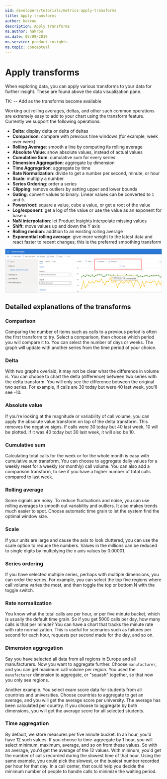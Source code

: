 ```yaml
---
uid: developers/tutorials/metrics-apply-transforms
title: Apply transforms 
author: hakrou
description: Apply transforms 
ms.author: hakrou
ms.date: 05/09/2019
ms.service: product-insights
ms.topic: conceptual
---
```


# Apply transforms 

When exploring data, you can apply various transforms to your data for further insight. These are found above the data visualization pane. 

TK: -- Add as the transforms become available 

Working out rolling averages, deltas, and other such common operations are extremely easy to add to your chart using the transform feature. Currently we support the following operations:

* **Delta**: display delta or delta of deltas
* **Comparison**: compare with previous time windows (for example, week over week)
* **Rolling Average**: smooth a line by computing its rolling average
* **Absolute Value**: show absolute values, instead of actual values
* **Cumulative Sum**: cumulative sum for every series
* **Dimension Aggregation**: aggregate by dimension
* **Time Aggregation**: aggregate by time
* **Rate Normalization**: divide to get a number per second, minute, or hour
* **Scale**: multiply a number
* **Series Ordering**: order a series
* **Clipping**: remove outliers by setting upper and lower bounds
* **Gating**: convert values to binary. Linear values can be converted to `1` and `0`.
* **Power/root**: square a value, cube a value, or get a root of the value
* **Log/exponent**: get a log of the value or use the value as an exponent for base x
* **NaN interpolation**: let Product Insights interpolate missing values
* **Shift**: move values up and down the Y axis
* **Rolling median**: addition to an existing rolling average
* **Exponential rolling average**: give more weight to the latest data and react faster to recent changes; this is the preferred smoothing transform

![Applying a transform](../images/tutorials/ApplyTransforms.png)

## Detailed explanations of the transforms

### Comparison

Comparing the number of items such as calls to a previous period is often the first transform to try. Select a comparison, then choose which period you will compare it to. You can select the number of days or weeks. The graph will update with another series from the time period of your choice.

### Delta

With two graphs overlaid, it may not be clear what the difference in volume is. You can choose to chart the delta (difference) between two series with the delta transform. You will only see the difference between the original two series. For example, if calls are 30 today but were 40 last week, you'll see -10.

### Absolute value

If you're looking at the magnitude or variability of call volume, you can apply the absolute value transform on top of the delta transform. This removes the negative signs. If calls were 30 today but 40 last week, 10 will be plotted. If it was 40 today but 30 last week, it will also be 10.

### Cumulative sum

Calculating total calls for the week or for the whole month is easy with cumulative sum transform. You can choose to aggregate daily values for a weekly reset for a weekly (or monthly) call volume. You can also add a comparison transform, to see if you have a higher number of total calls compared to last week.

### Rolling average

Some signals are noisy. To reduce fluctuations and noise, you can use rolling averages to smooth out variability and outliers. It also makes trends much easier to spot. Choose automatic time grain to let the system find the optimal window size.

### Scale

If your units are large and cause the axis to look cluttered, you can use the scale option to reduce the numbers. Values in the millions can be reduced to single digits by multiplying the x axis values by 0.00001.

### Series ordering

If you have selected multiple series, perhaps with multiple dimensions, you can order the series. For example, you can select the top five regions where call volume varies the most, and then toggle the top or bottom N with the toggle switch.

### Rate normalization

You know what the total calls are per hour, or per five minute bucket, which is usually the default time grain. So if you get 5000 calls per day, how many calls is that per minute? You can have a chart that tracks the minute rate with rate normalization. This is useful for scenarios such as failures per second for each hour, requests per second made for the day, and so on.

### Dimension aggregation

Say you have selected all data from all regions in Europe and all manufacturers. Now you want to aggregate further. Choose `manufacturer`, and you can get maximum call volume per region. You used the `manufacturer` dimension to aggregate, or "squash" together, so that now you only see regions.

Another example. You select exam score data for students from all countries and universities. Choose countries to aggregate to get an average, and you will get the average score per university. The average has been calculated per country. If you choose to aggregate by both dimensions, you will get the average score for all selected students.

### Time aggregation

By default, we store measures per five minute bucket. In an hour, you'd have 12 such values. If you choose to time-aggregate by 1 hour, you will select minimum, maximum, average, and so on from these values. So with an average, you'd get the average of the 12 values. With mininum, you'd get the number of calls recorded during the slowest time of that hour. Using the same example, you could pick the slowest, or the busiest number recorded per hour for that day. In a call center, that could help you decide the minimum number of people to handle calls to minimize the waiting period.



